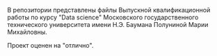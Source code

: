 В репозитории представлены файлы 
Выпускной квалификационной работы по курсу "Data science" 
Московского государственного технического университета имени Н.Э. Баумана
Полуниной Марии Михайловны.

Проект оценен на "отлично".

